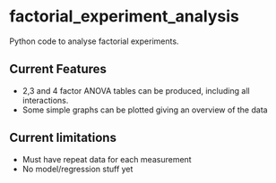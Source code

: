 # factorial_experiment_analysis
Python code to analyse factorial experiments.


## Current Features
- 2,3 and 4 factor ANOVA tables can be produced, including all interactions.
- Some simple graphs can be plotted giving an overview of the data

## Current limitations
- Must have repeat data for each measurement
- No model/regression stuff yet
